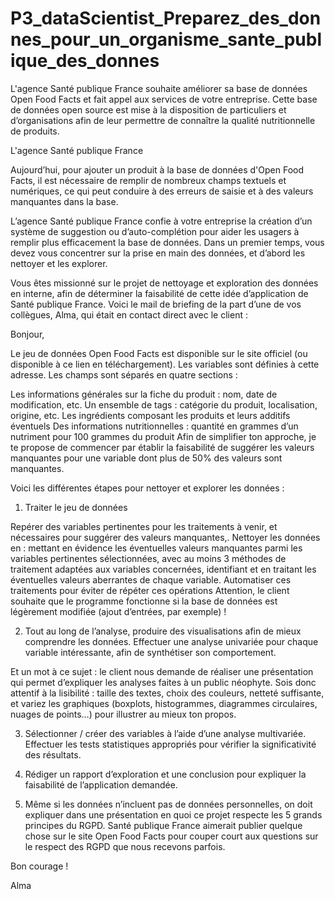 # P3_dataScientist_Preparez_des_donnes_pour_un_organisme_sante_publique_des_donnes
L'agence Santé publique France souhaite améliorer sa base de données Open Food Facts et fait appel aux services de votre entreprise. Cette base de données open source est mise à la disposition de particuliers et d’organisations afin de leur permettre de connaître la qualité nutritionnelle de produits. 

L'agence Santé publique France
 

Aujourd’hui, pour ajouter un produit à la base de données d'Open Food Facts, il est nécessaire de remplir de nombreux champs textuels et numériques, ce qui peut conduire à des erreurs de saisie et à des valeurs manquantes dans la base. 

 

L’agence Santé publique France confie à votre entreprise la création d’un système de suggestion ou d’auto-complétion pour aider les usagers à remplir plus efficacement la base de données. Dans un premier temps, vous devez vous concentrer sur la prise en main des données, et d’abord les nettoyer et les explorer. 

 

Vous êtes missionné sur le projet de nettoyage et exploration des données en interne, afin de déterminer la faisabilité de cette idée d’application de Santé publique France. Voici le mail de briefing de la part d’une de vos collègues, Alma, qui était en contact direct avec le client :

 

Bonjour, 


Le jeu de données Open Food Facts est disponible sur le site officiel (ou disponible à ce lien en téléchargement). Les variables sont définies à cette adresse. Les champs sont séparés en quatre sections :

Les informations générales sur la fiche du produit : nom, date de modification, etc.
Un ensemble de tags : catégorie du produit, localisation, origine, etc.
Les ingrédients composant les produits et leurs additifs éventuels
Des informations nutritionnelles : quantité en grammes d’un nutriment pour 100 grammes du produit
Afin de simplifier ton approche, je te propose de commencer par établir la faisabilité de suggérer les valeurs manquantes pour une variable dont plus de 50% des valeurs sont manquantes.

 

Voici les différentes étapes pour nettoyer et explorer les données :

 

1) Traiter le jeu de données

Repérer des variables pertinentes pour les traitements à venir, et nécessaires pour suggérer des valeurs manquantes,.
Nettoyer les données en :
mettant en évidence les éventuelles valeurs manquantes parmi les variables pertinentes sélectionnées, avec au moins 3 méthodes de traitement adaptées aux variables concernées,
identifiant et en traitant les éventuelles valeurs aberrantes de chaque variable.
Automatiser ces traitements pour éviter de répéter ces opérations
Attention, le client souhaite que le programme fonctionne si la base de données est légèrement modifiée (ajout d’entrées, par exemple) !

 

2) Tout au long de l’analyse, produire des visualisations afin de mieux comprendre les données. Effectuer une analyse univariée pour chaque variable intéressante, afin de synthétiser son comportement.

 

Et un mot à ce sujet : le client nous demande de réaliser une présentation qui permet d’expliquer les analyses faites à un public néophyte. Sois donc attentif à la lisibilité : taille des textes, choix des couleurs, netteté suffisante, et variez les graphiques (boxplots, histogrammes, diagrammes circulaires, nuages de points…) pour illustrer au mieux ton propos.

 

3) Sélectionner / créer des variables à l’aide d’une analyse multivariée. Effectuer les tests statistiques appropriés pour vérifier la significativité des résultats.

 

4) Rédiger un rapport d’exploration et une conclusion pour expliquer la faisabilité de l’application demandée.

 

5) Même si les données n’incluent pas de données personnelles, on doit expliquer dans une présentation en quoi ce projet respecte les 5 grands principes du RGPD. Santé publique France aimerait publier quelque chose sur le site Open Food Facts pour couper court aux questions sur le respect des RGPD que nous recevons parfois. 

Bon courage ! 

Alma
